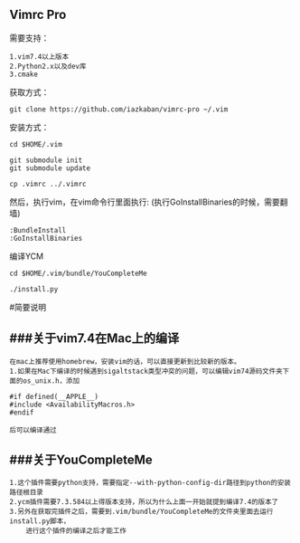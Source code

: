 Vimrc Pro
---

需要支持：
```
1.vim7.4以上版本
2.Python2.x以及dev库
3.cmake
```
获取方式：
```
git clone https://github.com/iazkaban/vimrc-pro ~/.vim
```
安装方式：
```
cd $HOME/.vim

git submodule init
git submodule update

cp .vimrc ../.vimrc
```
然后，执行vim，在vim命令行里面执行:
(执行GoInstallBinaries的时候，需要翻墙)
```
:BundleInstall
:GoInstallBinaries
```

编译YCM
```
cd $HOME/.vim/bundle/YouCompleteMe

./install.py
```

#简要说明


###关于vim7.4在Mac上的编译
---
```
在mac上推荐使用homebrew，安装vim的话，可以直接更新到比较新的版本。
1.如果在Mac下编译的时候遇到sigaltstack类型冲突的问题，可以编辑vim74源码文件夹下面的os_unix.h，添加

#if defined(__APPLE__)
#include <AvailabilityMacros.h>
#endif

后可以编译通过
```

###关于YouCompleteMe
---
```
1.这个插件需要python支持，需要指定--with-python-config-dir路径到python的安装路径根目录
2.ycm插件需要7.3.584以上得版本支持，所以为什么上面一开始就提到编译7.4的版本了
3.另外在获取完插件之后，需要到.vim/bundle/YouCompleteMe的文件夹里面去运行install.py脚本，
    进行这个插件的编译之后才能工作
```

